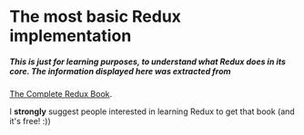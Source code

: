 The most basic Redux implementation
===================================

##### This is just for learning purposes, to understand what Redux does in its core. The information displayed here was extracted from
[The Complete Redux Book](https://leanpub.com/redux-book).

I **strongly** suggest people interested in learning Redux to get that book (and it's free! :))

